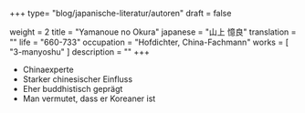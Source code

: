 +++
type= "blog/japanische-literatur/autoren"
draft = false

weight = 2
title = "Yamanoue no Okura"
japanese = "山上 憶良"
translation = ""
life = "660-733"
occupation = "Hofdichter, China-Fachmann"
works = [
  "3-manyoshu"
]
description = ""
+++

- Chinaexperte
- Starker chinesischer Einfluss
- Eher buddhistisch geprägt
- Man vermutet, dass er Koreaner ist
